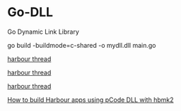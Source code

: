 # Go-DLL
Go Dynamic Link Library


go build -buildmode=c-shared -o mydll.dll main.go

[harbour thread](https://groups.google.com/g/harbour-users/c/Dr-4xliqzSU/m/30oV8onABQAJ)

[harbour thread](https://groups.google.com/g/harbour-users/c/Oot7ZSTFtzg/m/mQ6TcSVJCgAJ)

[harbour thread](https://groups.google.com/g/harbour-users/c/rsx5xxN5oHU/m/JupWVDLBAgAJ)

[How to build Harbour apps using pCode DLL with hbmk2](https://harbour.wiki/index.asp?page=PublicArticles&mode=show&id=220528185155&sig=8267913849)
